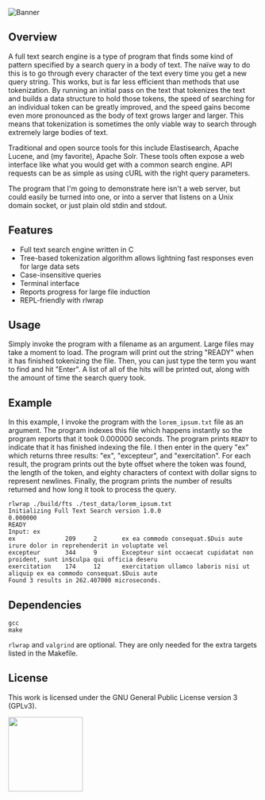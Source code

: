 ![Banner](https://s-christy.com/status-banner-service/full-text-search/banner-slim.svg)

## Overview

A full text search engine is a type of program that finds some kind of pattern
specified by a search query in a body of text. The naïve way to do this is to go
through every character of the text every time you get a new query string. This
works, but is far less efficient than methods that use tokenization. By running
an initial pass on the text that tokenizes the text and builds a data structure
to hold those tokens, the speed of searching for an individual token can be
greatly improved, and the speed gains become even more pronounced as the body of
text grows larger and larger. This means that tokenization is sometimes the only
viable way to search through extremely large bodies of text.

Traditional and open source tools for this include Elastisearch, Apache Lucene,
and (my favorite), Apache Solr. These tools often expose a web interface like
what you would get with a common search engine. API requests can be as simple as
using cURL with the right query parameters.

The program that I'm going to demonstrate here isn't a web server, but could
easily be turned into one, or into a server that listens on a Unix domain
socket, or just plain old stdin and stdout.

## Features

- Full text search engine written in C
- Tree-based tokenization algorithm allows lightning fast responses even for large data sets
- Case-insensitive queries
- Terminal interface
- Reports progress for large file induction
- REPL-friendly with rlwrap

## Usage

Simply invoke the program with a filename as an argument. Large files may take a
moment to load. The program will print out the string "READY" when it has
finished tokenizing the file. Then, you can just type the term you want to find
and hit "Enter". A list of all of the hits will be printed out, along with the
amount of time the search query took.

## Example

In this example, I invoke the program with the `lorem_ipsum.txt` file as an
argument. The program indexes this file which happens instantly so the program
reports that it took 0.000000 seconds. The program prints `READY` to indicate
that it has finished indexing the file. I then enter in the query "ex" which
returns three results: "ex", "excepteur", and "exercitation". For each result,
the program prints out the byte offset where the token was found, the length of
the token, and eighty characters of context with dollar signs to represent
newlines. Finally, the program prints the number of results returned and how
long it took to process the query.

```
rlwrap ./build/fts ./test_data/lorem_ipsum.txt
Initializing Full Text Search version 1.0.0
0.000000
READY
Input: ex
ex              209     2       ex ea commodo consequat.$Duis aute irure dolor in reprehenderit in voluptate vel
excepteur       344     9       Excepteur sint occaecat cupidatat non proident, sunt in$culpa qui officia deseru
exercitation    174     12      exercitation ullamco laboris nisi ut aliquip ex ea commodo consequat.$Duis aute
Found 3 results in 262.407000 microseconds.
```

## Dependencies

```
gcc
make
```

`rlwrap` and `valgrind` are optional. They are only needed for the extra targets
listed in the Makefile.

## License

This work is licensed under the GNU General Public License version 3 (GPLv3).

[<img src="https://s-christy.com/status-banner-service/GPLv3_Logo.svg" width="150" />](https://www.gnu.org/licenses/gpl-3.0.en.html)
